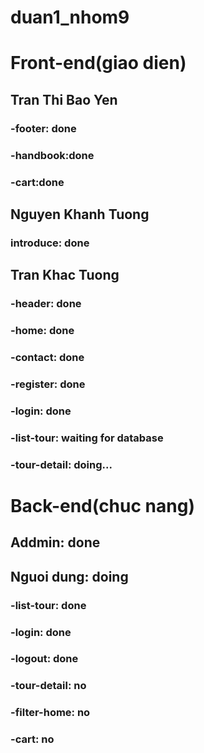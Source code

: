 # duan1_nhom9
# Front-end(giao dien)
## Tran Thi Bao Yen
### -footer: done
### -handbook:done
### -cart:done

## Nguyen Khanh Tuong
### introduce: done
## Tran Khac Tuong
### -header: done

### -home: done
### -contact: done
### -register: done
### -login: done
### -list-tour: waiting for database
### -tour-detail: doing...
# Back-end(chuc nang)
## Addmin: done
## Nguoi dung: doing
### -list-tour: done
### -login: done
### -logout: done
### -tour-detail: no
### -filter-home: no
### -cart: no

